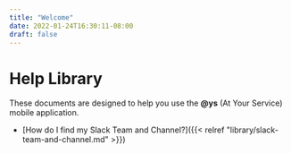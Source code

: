 ```yaml
---
title: "Welcome"
date: 2022-01-24T16:30:11-08:00
draft: false
---
```


# Help Library

These documents are designed to help you use the **@ys** (At Your Service) mobile application.

- [How do I find my Slack Team and Channel?]({{< relref "library/slack-team-and-channel.md" >}})
